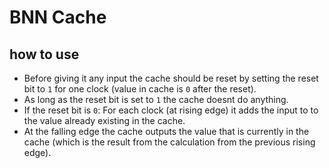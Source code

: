 # BNN Cache
## how to use
- Before giving it any input the cache should be reset by setting the reset bit to `1` for one clock (value in cache is `0` after the reset).
- As long as the reset bit is set to `1` the cache doesnt do anything.
- If the reset bit is `0`: For each clock (at rising edge) it adds the input to to the value already existing in the cache.
- At the falling edge the cache outputs the value that is currently in the cache (which is the result from the calculation from the previous rising edge).